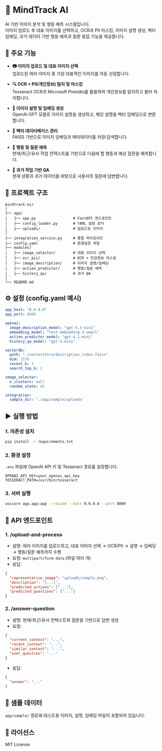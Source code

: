 # 🧠 MindTrack AI

AI 기반 이미지 분석 및 행동 예측 시스템입니다.<br>
이미지 업로드 후 대표 이미지를 선택하고, OCR과 PII 마스킹, 이미지 설명 생성, 벡터 임베딩, 과거 데이터 기반 행동 예측과 질문 응답 기능을 제공합니다.

## 🚀 주요 기능

- **📷 이미지 업로드 및 대표 이미지 선택**  
  업로드된 여러 이미지 중 가장 대표적인 이미지를 자동 선정합니다.

- **🔍 OCR + PII(개인정보) 탐지 및 마스킹**  
  Tesseract OCR과 Microsoft Presidio를 활용하여 개인정보를 탐지하고 블러 처리합니다.

- **📝 이미지 설명 및 임베딩 생성**  
  OpenAI GPT 모델로 이미지 설명을 생성하고, 해당 설명을 벡터 임베딩으로 변환합니다.

- **📂 벡터 데이터베이스 관리**  
  FAISS 기반으로 이미지 임베딩과 메타데이터를 저장/검색합니다.

- **🤖 행동 및 질문 예측**  
  현재/최근/유사 작업 컨텍스트를 기반으로 다음에 할 행동과 예상 질문을 예측합니다.

- **💬 과거 작업 기반 QA**  
  현재 상황과 과거 데이터를 바탕으로 사용자의 질문에 답변합니다.

## 📂 프로젝트 구조
```
mindtrack-ai/
│
├── app/
│   ├── app.py                 # FastAPI 엔드포인트
│   ├── config_loader.py       # YAML 설정 로더
│   ├── uploads/               # 업로드된 이미지
│
├── integration_service.py     # 통합 파이프라인
├── config.yaml                # 환경설정 파일
├── modules/
│   ├── image_selector/        # 대표 이미지 선택
│   ├── ocr_pii/               # OCR + 민감정보 마스킹
│   ├── image_description/     # 이미지 설명/임베딩
│   ├── action_predictor/      # 행동/질문 예측
│   ├── history_qa/            # 과거 QA
│
└── README.md
```

## ⚙️ 설정 (config.yaml 예시)
```yaml
app_host: "0.0.0.0"
app_port: 8000

openai:
  image_description_model: "gpt-4.1-mini"
  embedding_model: "text-embedding-3-small"
  action_predictor_model: "gpt-4.1-mini"
  history_qa_model: "gpt-5-mini"

vectordb:
  path: "./vectorstore/description_index.faiss"
  dim: 1536
  recent_k: 3
  search_top_k: 2

image_selector:
  n_clusters: null
  random_state: 42

integration:
  sample_dir: "./app/sample/uploads"
```

## ▶️ 실행 방법

### 1. 의존성 설치
```bash
pip install -r requirements.txt
```

### 2. 환경 설정
`.env` 파일에 OpenAI API 키 및 Tesseract 경로를 설정합니다.
```
OPENAI_API_KEY=your_openai_api_key
TESSERACT_PATH=/usr/bin/tesseract
```

### 3. 서버 실행
```bash
uvicorn app.app:app --reload --host 0.0.0.0 --port 8000
```

## 📡 API 엔드포인트

### **1. /upload-and-process**
- 설명: 여러 이미지를 업로드하고, 대표 이미지 선택 → OCR/PII → 설명 → 임베딩 → 행동/질문 예측까지 수행
- 요청: `multipart/form-data` (파일 여러 개)
- 응답:
```json
{
  "representative_image": "uploads/sample.png",
  "description": "{...}",
  "predicted_actions": ["..."],
  "predicted_questions": ["..."]
}
```

### **2. /answer-question**
- 설명: 현재/최근/유사 컨텍스트와 질문을 기반으로 답변 생성
- 요청:
```json
{
  "current_context": "...",
  "recent_context": "...",
  "similar_context": "...",
  "user_question": "..."
}
```
- 응답:
```json
{
  "answer": "..."
}
```

## 🧪 샘플 데이터
`app/sample/` 경로에 테스트용 이미지, 설명, 임베딩 파일이 포함되어 있습니다.

## 📜 라이선스
MIT License
